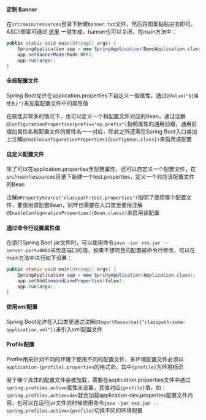 #### 定制 Banner

在`src/main/resources`目录下新建`banner.txt`文件，然后将图案黏贴进去即可，ASCII图案可通过 [这里](http://www.network-science.de/ascii/) 一键生成，banner也可以关闭，在main方法中：

```java
public static void main(String[] args) {
    SpringApplication app = new SpringApplication(DemoApplication.class);
    app.setBannerMode(Mode.OFF);
    app.run(args);
}
```





#### 全局配置文件

Spring Boot允许在application.properties下自定义一些属性，通过`@Value("${属性名}")`来加载配置文件中的属性值



在属性非常多的情况下，也可以定义一个和配置文件对应的Bean，通过注解`@ConfigurationProperties(prefix="my.prefix")`指明属性的通用前缀，通用前缀加属性名和配置文件的属性名一一对应，除此之外还需在Spring Boot入口类加上注解`@EnableConfigurationProperties({ConfigBean.class})`来启用该配置





#### 自定义配置文件

除了可以在application.properties里配置属性，还可以自定义一个配置文件，在src/main/resources目录下新建一个test.properties，定义一个对应该配置文件的Bean



注解`@PropertySource("classpath:test.properties")`指明了使用哪个配置文件，要使用该配置Bean，同样也需要在入口类里使用注解`@EnableConfigurationProperties({Bean.class})`来启用该配置





#### 通过命令行设置属性值

在运行Spring Boot jar文件时，可以使用命令`java -jar xxx.jar --server.port=8081`来改变端口的值，如果不想项目的配置被命令行修改，可以在main方法中进行如下设置：

```java
public static void main(String[] args) {
    SpringApplication app = new SpringApplication(Application.class);
    app.setAddCommandLineProperties(false);
    app.run(args);
}
```





#### 使用xml配置

Spring Boot允许在入口类里通过注解`@ImportResource({"classpath:some-application.xml"})`来引入xml配置文件





#### Profile配置

Profile用来针对不同的环境下使用不同的配置文件，多环境配置文件必须以`application-{profile}.properties`的格式命，其中`{profile}`为环境标识



至于哪个具体的配置文件会被加载，需要在application.properties文件中通过`spring.profiles.active`属性来设置，其值对应`{profile}`值，如：`spring.profiles.active=dev`就会加载application-dev.properties配置文件内容，也可以在运行jar文件的时候使用命令`java -jar xxx.jar --spring.profiles.active={profile}`切换不同的环境配置





